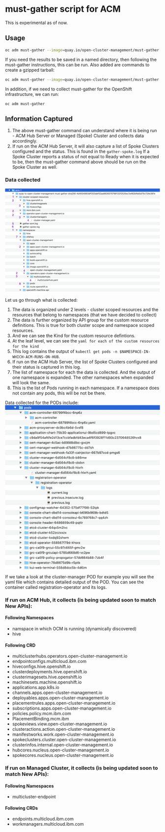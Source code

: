 # must-gather script for ACM

This is experimental as of now. 

## Usage

```sh
oc adm must-gather --image=quay.io/open-cluster-management/must-gather:0.1.0-SNAPSHOT-2020-06-....
```

If you need the results to be saved in a named directory, then following the must-gather instructions, this can be run. Also added are commands to create a gzipped tarball:

```sh
oc adm must-gather --image=quay.io/open-cluster-management/must-gather:0.1.0-SNAPSHOT-2020-06-.... --dest-dir=SOMENAME ; tar -cvzf SOMENAME.tgz SOMENAME
```

In addition, if we need to collect must-gather for the OpenShift infrastructure, we can run:
```
oc adm must-gather
```

## Information Captured
1. The above must-gather command can understand where it is being run - ACM Hub Server or Managed (Spoke) Cluster and collects data accordingly.
2. If run on the ACM Hub Server, it will also capture a list of Spoke Clusters configured and the status. This is found in the `gather-spoke.log` If a Spoke Cluster reports a status of not equal to Ready when it is expected to be, then the must-gather command above should be run on the Spoke Cluster as well.

### Data collected

![Must Gather Layout](images/must-gather-image.png)


Let us go through what is collected:
1. The data is organized under 2 levels - cluster scoped resources and the resources that belong to namespaces (that we have decided to collect)
2. The data is further organized by API group for the custom resource definitions. This is true for both cluster scope and namespace scoped resources.
3. And we can see the Kind for the custom resource defintions.
4. At the leaf level, we can see the `yaml for each of the custom resources for the kind`
5. This log contains the output of `kubectl get pods -n $NAMESPACE-IN-WHICH-ACM-RUNS-ON-HUB`.
6. If run on the ACM Hub Server, the list of Spoke Clusters configured and their status is captured in this log.
7. The list of namespace for each the data is collected. And the output of one namespace is expanded. The other namespaces when expanded will look the same. 
8. This is the list of Pods running in each namespace. If a namespace does not contain any pods, this will be not be there.

Data collected for the PODs include:
![POD Data collected](images/pod-data.png)

If we take a look at the cluster-manager POD for example you will see the yaml file which contains detailed output of the POD. You can see the container called registration-operator and its logs.

### If run on ACM Hub, it collects (is being updated soon to match New APIs):

#### Following Namespaces
- namspace in which OCM is running (dynamically discovered)
- hive

#### Following CRD
- multiclusterhubs.operators.open-cluster-management.io
- endpointconfigs.multicloud.ibm.com
- hiveconfigs.hive.openshift.io
- clusterdeployments.hive.openshift.io
- clusterimagesets.hive.openshift.io
- machinesets.machine.openshift.io 
- applications.app.k8s.io
- channels.apps.open-cluster-management.io
- deployables.apps.open-cluster-management.io
- placementrules.apps.open-cluster-management.io
- subscriptions.apps.open-cluster-management.io
- policies.policy.mcm.ibm.com
- PlacementBinding.mcm.ibm 
- spokeviews.view.open-cluster-management.io
- clusteractions.action.open-cluster-management.io
- manifestworks.work.open-cluster-management.io
- spokeclusters.cluster.open-cluster-management.io
- clusterinfos.internal.open-cluster-management.io
- hubcores.nucleus.open-cluster-management.io
- spokecores.nucleus.open-cluster-management.io

### If run on Managed Cluster, it collects (is being updated soon to match New APIs):

#### Following Namespaces
- multicluster-endpoint

#### Following CRDs
- endpoints.multicloud.ibm.com
- workmanagers.multicloud.ibm.com


